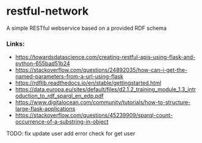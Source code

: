 # restful-network

A simple RESTful webservice based on a provided RDF schema

### Links:

- https://towardsdatascience.com/creating-restful-apis-using-flask-and-python-655bad51b24
- https://stackoverflow.com/questions/24892035/how-can-i-get-the-named-parameters-from-a-url-using-flask
- https://rdflib.readthedocs.io/en/stable/gettingstarted.html
- https://data.europa.eu/sites/default/files/d2.1.2_training_module_1.3_introduction_to_rdf_sparql_en_edp.pdf
- https://www.digitalocean.com/community/tutorials/how-to-structure-large-flask-applications
- https://stackoverflow.com/questions/45239909/sparql-count-occurrence-of-a-substring-in-object

TODO: fix update user
add error check for get user
